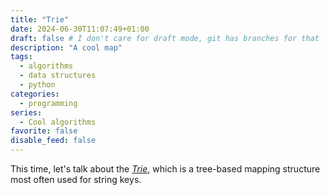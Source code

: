 ```yaml
---
title: "Trie"
date: 2024-06-30T11:07:49+01:00
draft: false # I don't care for draft mode, git has branches for that
description: "A cool map"
tags:
  - algorithms
  - data structures
  - python
categories:
  - programming
series:
  - Cool algorithms
favorite: false
disable_feed: false
---
```


This time, let's talk about the [_Trie_][wiki], which is a tree-based mapping
structure most often used for string keys.

[wiki]: https://en.wikipedia.org/wiki/Trie

<!--more-->
